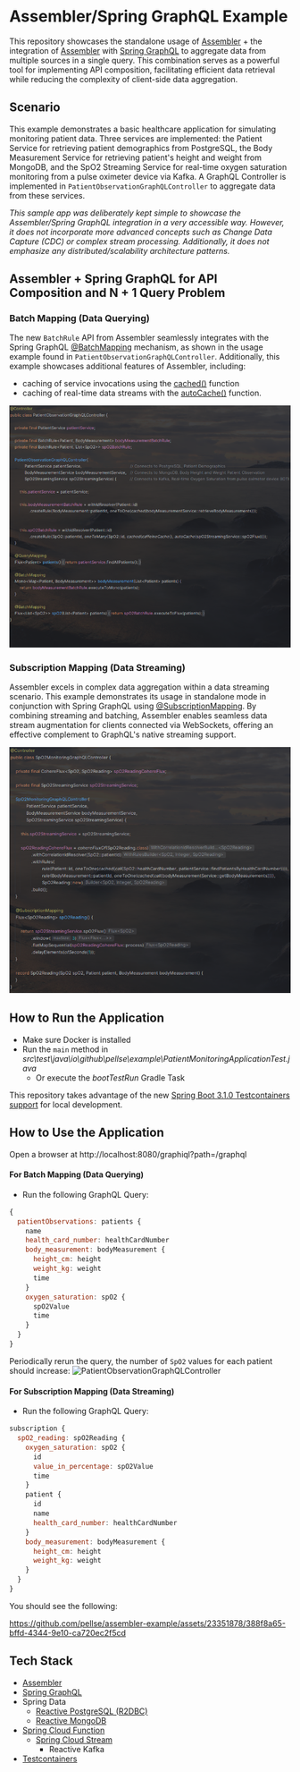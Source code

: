 # Assembler/Spring GraphQL Example

This repository showcases the standalone usage of [Assembler](https://github.com/pellse/assembler) + the integration of [Assembler](https://github.com/pellse/assembler) with [Spring GraphQL](https://spring.io/projects/spring-graphql) to aggregate data from multiple sources in a single query. This combination serves as a powerful tool for implementing API composition, facilitating efficient data retrieval while reducing the complexity of client-side data aggregation.

## Scenario
This example demonstrates a basic healthcare application for simulating monitoring patient data. Three services are implemented: the Patient Service for retrieving patient demographics from PostgreSQL, the Body Measurement Service for retrieving patient's height and weight from MongoDB, and the SpO2 Streaming Service for real-time oxygen saturation monitoring from a pulse oximeter device via Kafka. A GraphQL Controller is implemented in `PatientObservationGraphQLController` to aggregate data from these services.

*This sample app was deliberately kept simple to showcase the Assembler/Spring GraphQL integration in a very accessible way. However, it does not incorporate more advanced concepts such as Change Data Capture (CDC) or complex stream processing. Additionally, it does not emphasize any distributed/scalability architecture patterns.*

## Assembler + Spring GraphQL for API Composition and N + 1 Query Problem

### Batch Mapping (Data Querying)
The new `BatchRule` API from Assembler seamlessly integrates with the Spring GraphQL [@BatchMapping](https://docs.spring.io/spring-graphql/docs/current/reference/html/#controllers.batch-mapping) mechanism, as shown in the usage example found in `PatientObservationGraphQLController`. Additionally, this example showcases additional features of Assembler, including:
- caching of service invocations using the [cached()](https://github.com/pellse/assembler#reactive-caching) function
- caching of real-time data streams with the [autoCache()](https://github.com/pellse/assembler#auto-caching) function.

![Assembler](./images/PatientObservationGraphQLController.png)

### Subscription Mapping (Data Streaming)
Assembler excels in complex data aggregation within a data streaming scenario. This example demonstrates its usage in standalone mode in conjunction with Spring GraphQL using [@SubscriptionMapping](https://docs.spring.io/spring-graphql/docs/current/reference/html/#controllers.schema-mapping). By combining streaming and batching, Assembler enables seamless data stream augmentation for clients connected via WebSockets, offering an effective complement to GraphQL's native streaming support.

![Assembler](./images/SpO2MonitoringGraphQLController.png)

## How to Run the Application
- Make sure Docker is installed
- Run the `main` method in *src\test\java\io\github\pellse\example\PatientMonitoringApplicationTest.java*
  - Or execute the *bootTestRun* Gradle Task

This repository takes advantage of the new [Spring Boot 3.1.0 Testcontainers support](https://www.atomicjar.com/2023/05/spring-boot-3-1-0-testcontainers-for-testing-and-local-development/) for local development.

## How to Use the Application
Open a browser at http://localhost:8080/graphiql?path=/graphql

#### For Batch Mapping (Data Querying)
- Run the following GraphQL Query:
```js
{
  patientObservations: patients {
    name
    health_card_number: healthCardNumber
    body_measurement: bodyMeasurement {
      height_cm: height
      weight_kg: weight
      time
    }
    oxygen_saturation: spO2 {
      spO2Value
      time
    }
  }
}
```
Periodically rerun the query, the number of `SpO2` values for each patient should increase:
![PatientObservationGraphQLController](https://github.com/pellse/assembler-example/assets/23351878/43051d61-76e8-4c5a-9209-f629c8955cb2)

#### For Subscription Mapping (Data Streaming)
- Run the following GraphQL Query:
```js
subscription {
  spO2_reading: spO2Reading {
    oxygen_saturation: spO2 {
      id
      value_in_percentage: spO2Value
      time
    }
    patient {
      id
      name
      health_card_number: healthCardNumber
    }
    body_measurement: bodyMeasurement {
      height_cm: height
      weight_kg: weight
    }
  }
}
```
You should see the following:

https://github.com/pellse/assembler-example/assets/23351878/388f8a65-bffd-4344-9e10-ca720ec2f5cd

## Tech Stack
- [Assembler](https://github.com/pellse/assembler)
- [Spring GraphQL](https://spring.io/projects/spring-graphql)
- Spring Data
  - [Reactive PostgreSQL (R2DBC)](https://spring.io/projects/spring-data-r2dbc)
  - [Reactive MongoDB](https://spring.io/projects/spring-data-r2dbc)
- [Spring Cloud Function](https://spring.io/projects/spring-cloud-function)
  - [Spring Cloud Stream](https://spring.io/projects/spring-cloud-stream)
    - Reactive Kafka
- [Testcontainers](https://www.testcontainers.org/)
